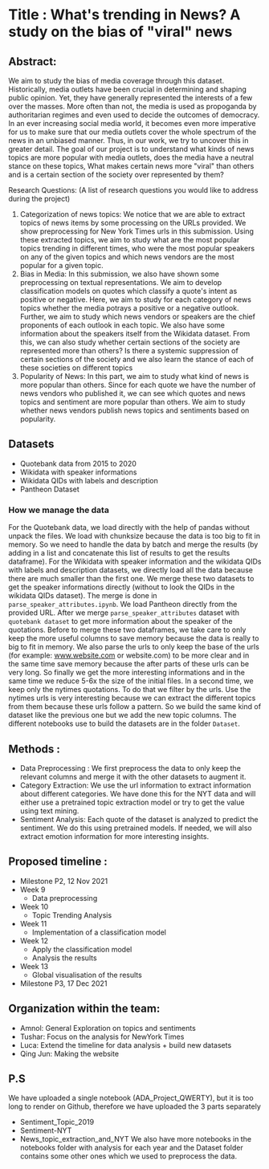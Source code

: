 # Title : What's trending in News? A study on the bias of "viral" news

## Abstract:
We aim to study the bias of media coverage through this dataset. Historically, media outlets have been crucial in determining and shaping public opinion.  Yet, they have generally represented the interests of a few over the masses. More often than not, the media is used as propoganda by authoritarian regimes and even used to decide the outcomes of democracy. In an ever increasing social media world, it becomes even more imperative for us to make sure that our media outlets cover the whole spectrum of the news in an unbiased manner. Thus, in our work, we try to uncover this in greater detail. The goal of our project is to understand what kinds of news topics are more popular with media outlets, does the media have a neutral stance on these topics, What makes certain news more "viral" than others and is a certain section of the society over represented by them? 

Research Questions: (A list of research questions you would like to address during the project)
1. Categorization of news topics: We notice that we are able to extract topics of news items by some processing on the URLs provided. We show preprocessing for New York Times urls in this submission. Using these extracted topics, we aim to study what are the most popular topics trending in different times, who were the most popular speakers on any of the given topics and which news vendors are the most popular for a given topic.
2. Bias in Media: In this submission, we also have shown some preprocessing on textual representations. We aim to develop classification models on quotes which classify a quote's intent as positive or negative. Here, we aim to study for each category of news topics whether the media potrays a positive or a negative outlook. Further, we aim to study which news vendors or speakers are the chief proponents of each outlook in each topic. We also have some information about the speakers itself from the Wikidata dataset. From this, we can also study whether certain sections of the society are represented more than others? Is there a systemic suppression of certain sections of the society and we also learn the stance of each of these societies on different topics
3. Popularity of News: In this part, we aim to study what kind of news is more popular than others. Since for each quote we have the number of news vendors who published it, we can see which quotes and news topics and sentiment are more popular than others. We aim to study whether news vendors publish news topics and sentiments based on popularity. 


## Datasets
- Quotebank data from 2015 to 2020
- Wikidata with speaker informations
- Wikidata QIDs with labels and description
- Pantheon Dataset

### How we manage the data
For the Quotebank data, we load directly with the help of pandas without unpack the files. We load with chunksize because the data is too big to fit in memory. So we need to handle the data by batch and merge the results (by adding in a list and concatenate this list of results to get the results dataframe). For the Wikidata with speaker information and the wikidata QIDs with labels and description datasets, we directly load all the data because there are much smaller than the first one. We merge these two datasets to get the speaker informations directly (without to look the QIDs in the wikidata QIDs dataset). The merge is done in `parse_speaker_attributes.ipynb`. We load Pantheon directly from the provided URL. After we merge `parse_speaker_attributes` dataset with `quotebank dataset` to get more information about the speaker of the quotations. Before to merge these two dataframes, we take care to only keep the more useful columns to save memory because the data is really to big to fit in memory. We also parse the urls to only keep the base of the urls (for example: www.website.com or website.com) to be more clear and in the same time save memory because the after parts of these urls can be very long. So finally we get the more interesting informations and in the same time we reduce 5-6x the size of the initial files. In a second time, we keep only the nytimes quotations. To do that we filter by the urls. Use the nytimes urls is very interesting because we can extract the different topics from them because these urls follow a pattern. So we build the same kind of dataset like the previous one but we add the new topic columns. The different notebooks use to build the datasets are in the folder `Dataset`.

## Methods : 
- Data Preprocessing : We first preprocess the data to only keep the relevant columns and merge it with the other datasets to augment it.
- Category Extraction: We use the url information to extract information about different categories. We have done this for the NYT data and will either use a pretrained topic extraction model or try to get the value using text mining.
- Sentiment Analysis: Each quote of the dataset is analyzed to predict the sentiment. We do this using pretrained models. If needed, we will also extract emotion information for more interesting insights.


## Proposed timeline :
- Milestone P2, 12 Nov 2021
- Week 9
  - Data preprocessing
- Week 10
  - Topic Trending Analysis
- Week 11
  - Implementation of a classification model
- Week 12
  - Apply the classification model
  - Analysis the results
- Week 13
  - Global visualisation of the results 
- Milestone P3, 17 Dec 2021

## Organization within the team: 
- Amnol: General Exploration on topics and sentiments
- Tushar: Focus on the analysis for NewYork Times
- Luca: Extend the timeline for data analysis + build new datasets
- Qing Jun: Making the website

## P.S
We have uploaded a single notebook (ADA_Project_QWERTY), but it is too long to render on Github, therefore we have uploaded the 3 parts separately
- Sentiment_Topic_2019
- Sentiment-NYT
- News_topic_extraction_and_NYT
We also have more notebooks in the notebooks folder with analysis for each year and the Dataset folder contains some other ones which we used to preprocess the data. 